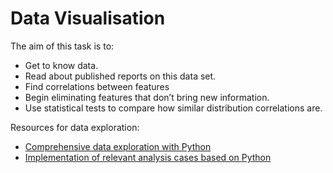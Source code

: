 # Data Visualisation

The aim of this task is to:
- Get to know data.
- Read about published reports on this data set.
- Find correlations between features
- Begin eliminating features that don’t bring new information. 
- Use statistical tests to compare how similar distribution correlations are.  

Resources for data exploration:

- [Comprehensive data exploration with Python](https://www.kaggle.com/pmarcelino/comprehensive-data-exploration-with-python)
- [Implementation of relevant analysis cases based on Python](https://www.programmersought.com/article/91144578657/)
